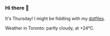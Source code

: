 ### Hi there :wave:

It's Thursday! I might be fiddling with my [dotfiles](https://github.com/bewuethr/dotfiles).

Weather in Toronto: partly cloudy, at +24°C.
